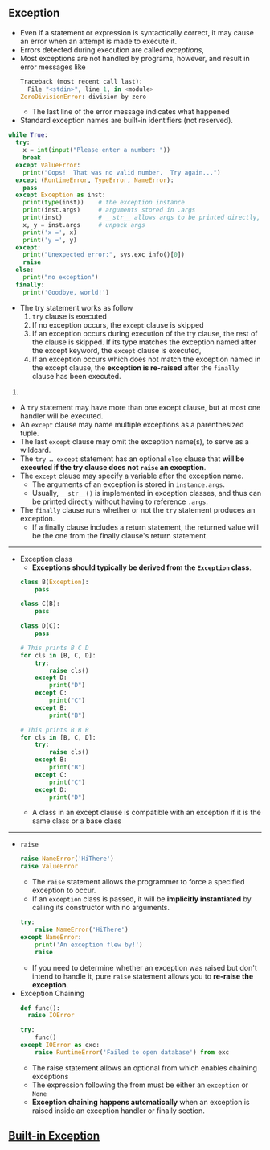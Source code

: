 ## Exception
- Even if a statement or expression is syntactically correct, it may cause an error when an attempt is made to execute it.
- Errors detected during execution are called *exceptions*, 
- Most exceptions are not handled by programs, however, and result in error messages like
  ```python
  Traceback (most recent call last):
    File "<stdin>", line 1, in <module>
  ZeroDivisionError: division by zero
  ```
  - The last line of the error message indicates what happened
- Standard exception names are built-in identifiers (not reserved).
```python
while True:
  try:
    x = int(input("Please enter a number: "))
    break
  except ValueError:
    print("Oops!  That was no valid number.  Try again...")
  except (RuntimeError, TypeError, NameError):
    pass
  except Exception as inst:
    print(type(inst))    # the exception instance
    print(inst.args)     # arguments stored in .args
    print(inst)          # __str__ allows args to be printed directly,
    x, y = inst.args     # unpack args
    print('x =', x)
    print('y =', y)
  except:
    print("Unexpected error:", sys.exc_info()[0])
    raise
  else:
    print("no exception")
  finally:
    print('Goodbye, world!')
``` 
- The try statement works as follow
  1. `try` clause is executed
  2. If no exception occurs, the `except` clause is skipped
  3. If an exception occurs during execution of the try clause, the rest of the clause is skipped. If its type matches the exception named after the except keyword, the `except` clause is executed,
  4. If an exception occurs which does not match the exception named in the except clause, the **exception is re-raised** after the `finally` clause has been executed.
    
1. 
- A `try` statement may have more than one except clause, but at most one handler will be executed.
- An `except` clause may name multiple exceptions as a parenthesized tuple.
- The last `except` clause may omit the exception name(s), to serve as a wildcard. 
- The `try … except` statement has an optional `else` clause that **will be executed if the try clause does not `raise` an exception**.
- The `except` clause may specify a variable after the exception name.
  - The arguments of an exception is stored in `instance.args`.
  - Usually, `__str__()` is implemented in exception classes, and thus can be printed directly without having to reference `.args`.
- The `finally` clause runs whether or not the `try` statement produces an exception.
    - If a finally clause includes a return statement, the returned value will be the one from the finally clause's return statement.
***
- Exception class
  - **Exceptions should typically be derived from the `Exception` class**.
  ```python
  class B(Exception):
      pass

  class C(B):
      pass

  class D(C):
      pass

  # This prints B C D
  for cls in [B, C, D]:
      try:
          raise cls()
      except D:
          print("D")
      except C:
          print("C")
      except B:
          print("B")

  # This prints B B B
  for cls in [B, C, D]:
      try:
          raise cls()
      except B:
          print("B")
      except C:
          print("C")
      except D:
          print("D")

  ```
  - A class in an except clause is compatible with an exception if it is the same class or a base class
***
- `raise`
  ```python
  raise NameError('HiThere')
  raise ValueError
  ```
  - The `raise` statement allows the programmer to force a specified exception to occur.
  - If an `exception` class is passed, it will be **implicitly instantiated** by calling its constructor with no arguments.
  ```python
  try:
      raise NameError('HiThere')
  except NameError:
      print('An exception flew by!')
      raise
  ``` 
  - If you need to determine whether an exception was raised but don't intend to handle it,  pure `raise` statement allows you to **re-raise the exception**.
- Exception Chaining
  ```python
  def func():
    raise IOError
  
  try:
      func()
  except IOError as exc:
      raise RuntimeError('Failed to open database') from exc
  ```
  - The raise statement allows an optional from which enables chaining exceptions
  - The expression following the from must be either an `exception` or `None`
  - **Exception chaining happens automatically** when an exception is raised inside an exception handler or finally section.


## [Built-in Exception](https://docs.python.org/3/library/exceptions.html#bltin-exceptions)
